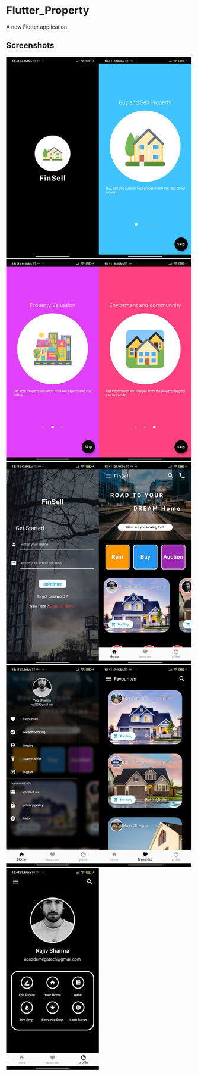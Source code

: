 # Flutter_Property

A new Flutter application.

## Screenshots

<img src="assets/s1.jpg" width="250"><img src="assets/s2.jpg" width="250">
<img src="assets/s3.jpg" width="250"><img src="assets/s4.jpg" width="250">
<img src="assets/s5.jpg" width="250"><img src="assets/s6.jpg" width="250">
<img src="assets/s7.jpg" width="250"><img src="assets/s8.jpg" width="250">
<img src="assets/s9.jpg" width="250">
